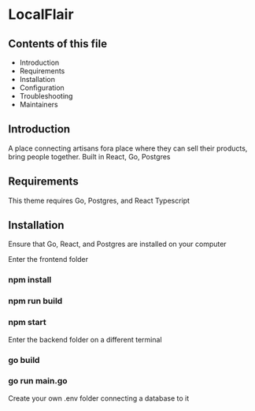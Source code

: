 # LocalFlair

## Contents of this file

 - Introduction
 - Requirements
 - Installation
 - Configuration
 - Troubleshooting
 - Maintainers
## Introduction

A place connecting artisans fora place where they can sell their products, bring people together. Built in React, Go, Postgres 

## Requirements

This theme requires Go, Postgres, and React Typescript


## Installation
Ensure that Go, React, and Postgres are installed on your computer 

Enter the frontend folder 
### npm install
### npm run build
### npm start


Enter the backend folder on a different terminal

### go build
### go run main.go

Create your own .env folder connecting a database to it
